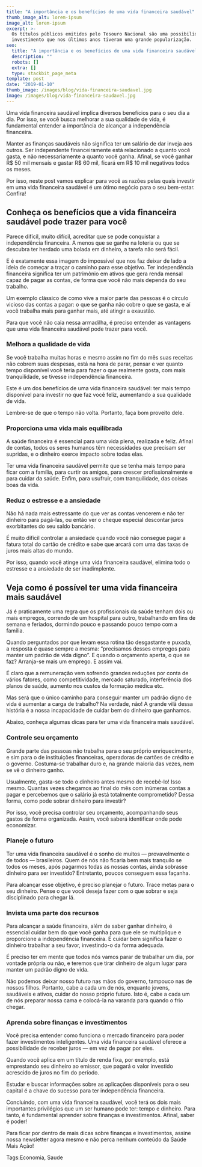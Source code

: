 ```yaml
---
title: "A importância e os benefícios de uma vida financeira saudável"
thumb_image_alt: lorem-ipsum
image_alt: lorem-ipsum
excerpt: >-
  Os títulos públicos emitidos pelo Tesouro Nacional são uma possibilidade de
  investimento que nos últimos anos tiveram uma grande popularização.
seo:
  title: "A importância e os benefícios de uma vida financeira saudável"
  description: ""
  robots: []
  extra: []
  type: stackbit_page_meta
template: post
date: "2019-01-10"
thumb_image: /images/blog/vida-financeira-saudavel.jpg
image: /images/blog/vida-financeira-saudavel.jpg
---
```


Uma vida financeira saudável implica diversos benefícios para o seu dia a dia. Por isso, se você busca melhorar a sua qualidade de vida, é fundamental entender a importância de alcançar a independência financeira.

Manter as finanças saudáveis não significa ter um salário de dar inveja aos outros. Ser independente financeiramente está relacionado a quanto você gasta, e não necessariamente a quanto você ganha. Afinal, se você ganhar R$ 50 mil mensais e gastar R$ 60 mil, ficará em R$ 10 mil negativos todos os meses.

Por isso, neste post vamos explicar para você as razões pelas quais investir em uma vida financeira saudável é um ótimo negócio para o seu bem-estar. Confira!

## Conheça os benefícios que a vida financeira saudável pode trazer para você

Parece difícil, muito difícil, acreditar que se pode conquistar a independência financeira. A menos que se ganhe na loteria ou que se descubra ter herdado uma bolada em dinheiro, a tarefa não será fácil.

E é exatamente essa imagem do impossível que nos faz deixar de lado a ideia de começar a traçar o caminho para esse objetivo. Ter independência financeira significa ter um patrimônio em ativos que gera renda mensal capaz de pagar as contas, de forma que você não mais dependa do seu trabalho.

Um exemplo clássico de como vive a maior parte das pessoas é o círculo vicioso das contas a pagar: o que se ganha não cobre o que se gasta, e aí você trabalha mais para ganhar mais, até atingir a exaustão.

Para que você não caia nessa armadilha, é preciso entender as vantagens que uma vida financeira saudável pode trazer para você.

### Melhora a qualidade de vida

Se você trabalha muitas horas e mesmo assim no fim do mês suas receitas não cobrem suas despesas, está na hora de parar, pensar e ver quanto tempo disponível você teria para fazer o que realmente gosta, com mais tranquilidade, se tivesse independência financeira.

Este é um dos benefícios de uma vida financeira saudável: ter mais tempo disponível para investir no que faz você feliz, aumentando a sua qualidade de vida.

Lembre-se de que o tempo não volta. Portanto, faça bom proveito dele.

### Proporciona uma vida mais equilibrada

A saúde financeira é essencial para uma vida plena, realizada e feliz. Afinal de contas, todos os seres humanos têm necessidades que precisam ser supridas, e o dinheiro exerce impacto sobre todas elas.

Ter uma vida financeira saudável permite que se tenha mais tempo para ficar com a família, para curtir os amigos, para crescer profissionalmente e para cuidar da saúde. Enfim, para usufruir, com tranquilidade, das coisas boas da vida.

### Reduz o estresse e a ansiedade

Não há nada mais estressante do que ver as contas vencerem e não ter dinheiro para pagá-las, ou então ver o cheque especial descontar juros exorbitantes do seu saldo bancário.

É muito difícil controlar a ansiedade quando você não consegue pagar a fatura total do cartão de crédito e sabe que arcará com uma das taxas de juros mais altas do mundo.

Por isso, quando você atinge uma vida financeira saudável, elimina todo o estresse e a ansiedade de ser inadimplente.

## Veja como é possível ter uma vida financeira mais saudável

Já é praticamente uma regra que os profissionais da saúde tenham dois ou mais empregos, correndo de um hospital para outro, trabalhando em fins de semana e feriados, dormindo pouco e passando pouco tempo com a família.

Quando perguntados por que levam essa rotina tão desgastante e puxada, a resposta é quase sempre a mesma: “precisamos desses empregos para manter um padrão de vida digno”. E quando o orçamento aperta, o que se faz? Arranja-se mais um emprego. E assim vai.

É claro que a remuneração vem sofrendo grandes reduções por conta de vários fatores, como competitividade, mercado saturado, interferência dos planos de saúde, aumento nos custos da formação médica etc.

Mas será que o único caminho para conseguir manter um padrão digno de vida é aumentar a carga de trabalho? Na verdade, não! A grande vilã dessa história é a nossa incapacidade de cuidar bem do dinheiro que ganhamos.

Abaixo, conheça algumas dicas para ter uma vida financeira mais saudável.

### Controle seu orçamento

Grande parte das pessoas não trabalha para o seu próprio enriquecimento, e sim para o de instituições financeiras, operadoras de cartões de crédito e o governo. Costuma-se trabalhar duro e, na grande maioria das vezes, nem se vê o dinheiro ganho.

Usualmente, gasta-se todo o dinheiro antes mesmo de recebê-lo! Isso mesmo. Quantas vezes chegamos ao final do mês com inúmeras contas a pagar e percebemos que o salário já está totalmente comprometido? Dessa forma, como pode sobrar dinheiro para investir?

Por isso, você precisa controlar seu orçamento, acompanhando seus gastos de forma organizada. Assim, você saberá identificar onde pode economizar.

### Planeje o futuro

Ter uma vida financeira saudável é o sonho de muitos — provavelmente o de todos — brasileiros. Quem de nós não ficaria bem mais tranquilo se todos os meses, após pagarmos todas as nossas contas, ainda sobrasse dinheiro para ser investido? Entretanto, poucos conseguem essa façanha.

Para alcançar esse objetivo, é preciso planejar o futuro. Trace metas para o seu dinheiro. Pense o que você deseja fazer com o que sobrar e seja disciplinado para chegar lá.

### Invista uma parte dos recursos

Para alcançar a saúde financeira, além de saber ganhar dinheiro, é essencial cuidar bem do que você ganha para que ele se multiplique e proporcione a independência financeira. E cuidar bem significa fazer o dinheiro trabalhar a seu favor, investindo-o da forma adequada.

É preciso ter em mente que todos nós vamos parar de trabalhar um dia, por vontade própria ou não, e teremos que tirar dinheiro de algum lugar para manter um padrão digno de vida.

Não podemos deixar nosso futuro nas mãos do governo, tampouco nas de nossos filhos. Portanto, cabe a cada um de nós, enquanto jovens, saudáveis e ativos, cuidar do nosso próprio futuro. Isto é, cabe a cada um de nós preparar nossa cama e colocá-la na varanda para quando o frio chegar.

### Aprenda sobre finanças e investimentos

Você precisa entender como funciona o mercado financeiro para poder fazer investimentos inteligentes. Uma vida financeira saudável oferece a possibilidade de receber juros — em vez de pagar por eles.

Quando você aplica em um título de renda fixa, por exemplo, está emprestando seu dinheiro ao emissor, que pagará o valor investido acrescido de juros no fim do período.

Estudar e buscar informações sobre as aplicações disponíveis para o seu capital é a chave do sucesso para ter independência financeira.

Concluindo, com uma vida financeira saudável, você terá os dois mais importantes privilégios que um ser humano pode ter: tempo e dinheiro. Para tanto, é fundamental aprender sobre finanças e investimentos. Afinal, saber é poder!

Para ficar por dentro de mais dicas sobre finanças e investimentos, assine nossa newsletter agora mesmo e não perca nenhum conteúdo da Saúde Mais Ação!

Tags:Economia, Saude
